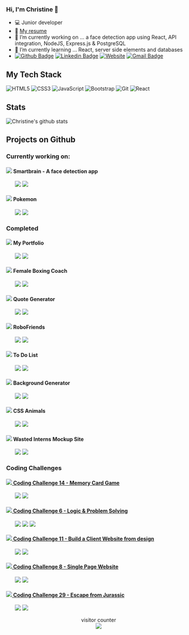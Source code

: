 ### Hi, I'm Christine 👋

- 💻 Junior developer
- 📝 [My resume](https://www.christinetrant.com/files/Christine_Trant_CV_2020.pdf)
- 🔭 I’m currently working on ... a face detection app using React, API integration, NodeJS, Express.js & PostgreSQL
- 🌱 I’m currently learning ... React, server side elements and databases
- [![Github Badge](https://img.shields.io/badge/-Github-%23181717?style=plastic-square&logo=github)](https://github.com/christinetrant)
  [![Linkedin Badge](https://img.shields.io/badge/-LinkedIn-blue?style=plastic-square&logo=Linkedin&logoColor=white&link=https://www.linkedin.com/in/christinetrant/)](https://www.linkedin.com/in/christinetrant/)
  [![Website](https://img.shields.io/website?color=0ab9e6&style=plastic-square&up_message=christinetrant.com&url=https%3A%2F%2Fchristinetrant.com)](https://christinetrant.com)
  [![Gmail Badge](https://img.shields.io/badge/-gmail-c14438?style=plastic-square&logo=Gmail&logoColor=white&link=mailto:christinetrant@gmail.com)](mailto:christinetrant@gmail.com)

## My Tech Stack

<!-- https://github.com/Ileriayo/markdown-badges -->

![HTML5](https://img.shields.io/badge/html5%20-%23E34F26.svg?&style=for-the-badge&logo=html5&logoColor=white)
![CSS3](https://img.shields.io/badge/css3%20-%231572B6.svg?&style=for-the-badge&logo=css3&logoColor=white)
![JavaScript](https://img.shields.io/badge/javascript%20-%23323330.svg?&style=for-the-badge&logo=javascript&logoColor=%23F7DF1E)
![Bootstrap](https://img.shields.io/badge/bootstrap%20-%23563D7C.svg?&style=for-the-badge&logo=bootstrap&logoColor=white)
![Git](https://img.shields.io/badge/git%20-%23F05033.svg?&style=for-the-badge&logo=git&logoColor=white)
![React](https://img.shields.io/badge/react%20-%2320232a.svg?&style=for-the-badge&logo=react&logoColor=%2361DAFB)

<!-- ![VS Code](https://img.shields.io/badge/-VSCode-%23007ACC?style=plastic-square&logo=visual-studio-code) -->
<!-- <img src="https://img.shields.io/badge/express.js%20-%23404d59.svg?&style=for-the-badge"/> -->
<!-- <img src="https://img.shields.io/badge/node.js%20-%2343853D.svg?&style=for-the-badge&logo=node.js&logoColor=white"/> -->

## Stats

![Christine's github stats](https://github-readme-stats.vercel.app/api?username=christinetrant&show_icons=true&theme=radical)

## Projects on Github

### Currently working on:

#### <img src="https://img.icons8.com/ios/16/000000/brain.png"/> Smartbrain - A face detection app

&nbsp;&nbsp;&nbsp;&nbsp;&nbsp;&nbsp;[<img src="https://img.shields.io/badge/github-repo-blue"/>](https://github.com/christinetrant/smartbrain)
[<img src="https://img.shields.io/badge/github-demo-blueviolet"/>](https://z2m-smart-brain.herokuapp.com/)

#### <img src="https://img.icons8.com/ios/16/000000/open-pokeball.png"/> Pokemon

&nbsp;&nbsp;&nbsp;&nbsp;&nbsp;&nbsp;[<img src="https://img.shields.io/badge/github-repo-blue"/>](https://github.com/christinetrant/pokemon)
[<img src="https://img.shields.io/badge/github-demo-blueviolet"/>](https://christinetrant.github.io/pokemon/)

### Completed

#### <img src="https://img.icons8.com/windows/16/000000/paint-palette.png"/> My Portfolio

&nbsp;&nbsp;&nbsp;&nbsp;&nbsp;&nbsp;[<img src="https://img.shields.io/badge/github-repo-blue"/>](https://github.com/christinetrant/portfolio)
[<img src="https://img.shields.io/badge/website-live-brightgreen"/>](https://christinetrant.com/)

#### <img src="https://img.icons8.com/windows/16/000000/boxing.png"/> Female Boxing Coach

&nbsp;&nbsp;&nbsp;&nbsp;&nbsp;&nbsp;[<img src="https://img.shields.io/badge/github-repo-blue"/>](https://github.com/christinetrant/ana)
[<img src="https://img.shields.io/badge/website-live-brightgreen"/>](https://femaleboxingcoach.com/)

#### <img src="https://img.icons8.com/windows/16/000000/quote-left.png"/> Quote Generator

&nbsp;&nbsp;&nbsp;&nbsp;&nbsp;&nbsp;[<img src="https://img.shields.io/badge/github-repo-blue"/>](https://github.com/christinetrant/quoteGenerator)
[<img src="https://img.shields.io/badge/github-demo-blueviolet"/>](https://christinetrant.github.io/quoteGenerator/)

#### <img src="https://img.icons8.com/windows/16/000000/bot.png"/> RoboFriends

&nbsp;&nbsp;&nbsp;&nbsp;&nbsp;&nbsp;[<img src="https://img.shields.io/badge/github-repo-blue"/>](https://github.com/christinetrant/robofriends)
[<img src="https://img.shields.io/badge/github-demo-blueviolet"/>](https://christinetrant.github.io/robofriends/)

#### <img src="https://img.icons8.com/windows/16/000000/todo-list.png"/> To Do List

&nbsp;&nbsp;&nbsp;&nbsp;&nbsp;&nbsp;[<img src="https://img.shields.io/badge/github-repo-blue"/>](https://github.com/christinetrant/ToDoList)
[<img src="https://img.shields.io/badge/github-demo-blueviolet"/>](https://christinetrant.github.io/ToDoList/)

#### <img src="https://img.icons8.com/windows/16/000000/opacity.png"/> Background Generator

&nbsp;&nbsp;&nbsp;&nbsp;&nbsp;&nbsp;[<img src="https://img.shields.io/badge/github-repo-blue"/>](https://github.com/christinetrant/Background-Generator)
[<img src="https://img.shields.io/badge/github-demo-blueviolet"/>](https://christinetrant.github.io/Background-Generator/)

#### <img src="https://img.icons8.com/windows/16/000000/cat-head.png"/> CSS Animals

&nbsp;&nbsp;&nbsp;&nbsp;&nbsp;&nbsp;[<img src="https://img.shields.io/badge/github-repo-blue"/>](https://github.com/christinetrant/CSSAnimals)
[<img src="https://img.shields.io/badge/github-demo-blueviolet"/>](https://christinetrant.github.io/CSSAnimals/)

#### <img src="https://img.icons8.com/windows/16/000000/light.png"/> Wasted Interns Mockup Site

&nbsp;&nbsp;&nbsp;&nbsp;&nbsp;&nbsp;[<img src="https://img.shields.io/badge/github-repo-blue"/>](https://github.com/christinetrant/wastedinterns)
[<img src="https://img.shields.io/badge/github-demo-blueviolet"/>](https://christinetrant.github.io/wastedinterns/)

### Coding Challenges

#### [<img src="https://img.icons8.com/windows/16/000000/red-yellow-cards.png"/> Coding Challenge 14 - Memory Card Game](https://github.com/zero-to-mastery/coding_challenge-14)

&nbsp;&nbsp;&nbsp;&nbsp;&nbsp;&nbsp;[<img src="https://img.shields.io/badge/github-repo-blue"/>](https://github.com/christinetrant/z2mChallenge14-MemoryGame)
[<img src="https://img.shields.io/badge/github-demo-blueviolet"/>](https://christinetrant.github.io/z2mChallenge14-MemoryGame/)

#### [<img src="https://img.icons8.com/windows/16/000000/more-than-2.png"/> Coding Challenge 6 - Logic & Problem Solving](https://github.com/zero-to-mastery/Coding_Challenge-6)

&nbsp;&nbsp;&nbsp;&nbsp;&nbsp;&nbsp;[<img src="https://img.shields.io/badge/github-repo-blue"/>](https://github.com/christinetrant/Coding_Challenge-6)
[<img src="https://img.shields.io/badge/github-demo-blueviolet"/>](https://christinetrant.github.io/Coding_Challenge-6/)
[<img src="https://img.shields.io/badge/npm-package-orange"/>](https://www.npmjs.com/package/colorconverter-z2m)

#### [<img src="https://img.icons8.com/windows/16/000000/design.png"/> Coding Challenge 11 - Build a Client Website from design](https://github.com/zero-to-mastery/coding_challenge-11)

&nbsp;&nbsp;&nbsp;&nbsp;&nbsp;&nbsp;[<img src="https://img.shields.io/badge/github-repo-blue"/>](https://github.com/christinetrant/coding_challenge-11)
[<img src="https://img.shields.io/badge/github-demo-blueviolet"/>](https://christinetrant.github.io/coding_challenge-11/)

#### [<img src="https://img.icons8.com/windows/16/000000/doughnut.png"/> Coding Challenge 8 - Single Page Website](https://github.com/zero-to-mastery/Coding_Challenge-8)

&nbsp;&nbsp;&nbsp;&nbsp;&nbsp;&nbsp;[<img src="https://img.shields.io/badge/github-repo-blue"/>](https://github.com/christinetrant/BootstrapLandingPage)
[<img src="https://img.shields.io/badge/github-demo-blueviolet"/>](https://christinetrant.github.io/BootstrapLandingPage/)

#### [<img src="https://img.icons8.com/windows/16/000000/kawaii-dinosaur--v3.png"/> Coding Challenge 29 - Escape from Jurassic](https://github.com/zero-to-mastery/coding_challenge-29)

&nbsp;&nbsp;&nbsp;&nbsp;&nbsp;&nbsp;[<img src="https://img.shields.io/badge/github-repo-blue"/>](https://github.com/christinetrant/coding_challenge-29)
[<img src="https://img.shields.io/badge/github-demo-blueviolet"/>](https://christinetrant.github.io/coding_challenge-29/)

<p align="center"> 
  visitor counter<br>
  <img src="https://profile-counter.glitch.me/christinetrant/count.svg" />
</p>

<!--
**christinetrant/christinetrant** is a ✨ _special_ ✨ repository because its `README.md` (this file) appears on your GitHub profile.
-->
